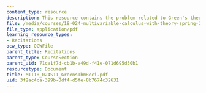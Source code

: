 ```yaml
---
content_type: resource
description: This resource contains the problem related to Green's theorem.
file: /media/courses/18-024-multivariable-calculus-with-theory-spring-2011/3f2ac4ca399b0df4d5fe8b7674c32631_MIT18_024S11_GreensThmReci.pdf
file_type: application/pdf
learning_resource_types:
- Recitations
ocw_type: OCWFile
parent_title: Recitations
parent_type: CourseSection
parent_uid: 71ca1f7d-cb1b-a49d-f41e-071d695d30b1
resourcetype: Document
title: MIT18_024S11_GreensThmReci.pdf
uid: 3f2ac4ca-399b-0df4-d5fe-8b7674c32631
---
```

